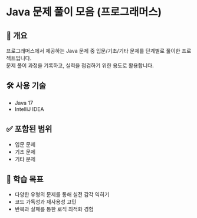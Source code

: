 # Java 문제 풀이 모음 (프로그래머스)

## 📖 개요
프로그래머스에서 제공하는 Java 문제 중 입문/기초/기타 문제를 단계별로 풀이한 프로젝트입니다.  
문제 풀이 과정을 기록하고, 실력을 점검하기 위한 용도로 활용합니다.

## 🛠 사용 기술
- Java 17
- IntelliJ IDEA

## ✅ 포함된 범위
- 입문 문제
- 기초 문제
- 기타 문제 

## 🧠 학습 목표
- 다양한 유형의 문제를 통해 실전 감각 익히기
- 코드 가독성과 재사용성 고민
- 반복과 실패를 통한 로직 최적화 경험
